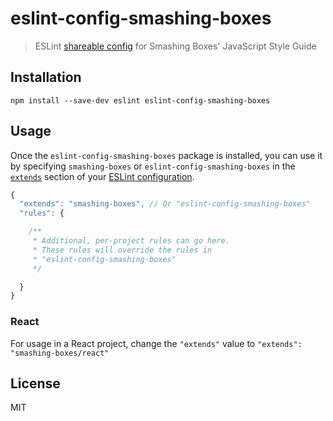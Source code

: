 # eslint-config-smashing-boxes

> ESLint [shareable config](http://eslint.org/docs/developer-guide/shareable-configs.html) for Smashing Boxes' JavaScript Style Guide

## Installation

```
npm install --save-dev eslint eslint-config-smashing-boxes
```

## Usage

Once the `eslint-config-smashing-boxes` package is installed, you can use it by specifying `smashing-boxes` or `eslint-config-smashing-boxes` in the [`extends`](http://eslint.org/docs/user-guide/configuring#extending-configuration-files) section of your [ESLint configuration](http://eslint.org/docs/user-guide/configuring).

```js
{
  "extends": "smashing-boxes", // Or "eslint-config-smashing-boxes"
  "rules": {

    /**
     * Additional, per-project rules can go here.
     * These rules will override the rules in
     * "eslint-config-smashing-boxes"
     */

  }
}
```

### React

For usage in a React project, change the `"extends"` value to `"extends": "smashing-boxes/react"`

## License

MIT
